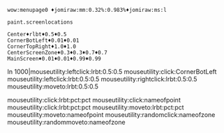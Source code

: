 


```
wow:menupage0 ♦jomiraw:mm:0.32%:0.983%♦jomiraw:ms:l
```


`paint.screenlocations`
```
Center♦rlbt♦0.5♦0.5
CornerBotLeft♦0.01♦0.01
CornerTopRight♦1.0♦1.0
CenterScreenZone♦0.3♦0.3♦0.7♦0.7
MainScreen♦0.01♦0.01♦0.99♦0.99
```

In 1000|mouseutility:leftclick:lrbt:0.5:0.5
mouseutility:click:CornerBotLeft
mouseutility:leftclick:lrbt:0.5:0.5
mouseutility:rightclick:lrbt:0.5:0.5
mouseutility:moveto:lrbt:0.5:0.5


mouseutility:click:lrbt:pct:pct
mouseutility:click:nameofpoint
mouseutility:click:lrbt:pct:pct
mouseutility:moveto:lrbt:pct:pct
mouseutility:moveto:nameofpoint
mouseutility:randomclick:nameofzone
mouseutility:randommoveto:nameofzone
